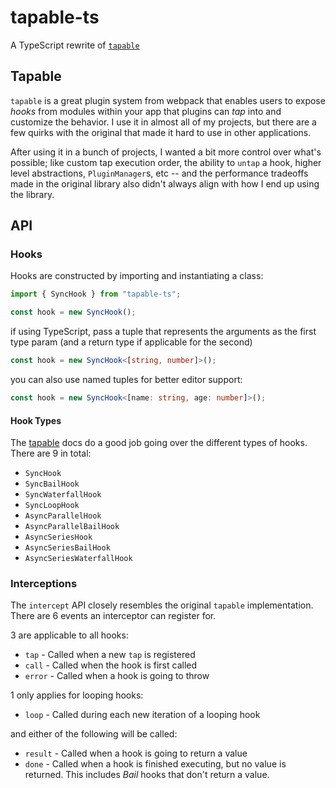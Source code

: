 # tapable-ts

A TypeScript rewrite of [`tapable`](https://github.com/webpack/tapable)

## Tapable

`tapable` is a great plugin system from webpack that enables users to expose _hooks_ from modules within your app that plugins can _tap_ into and customize the behavior. I use it in almost all of my projects, but there are a few quirks with the original that made it hard to use in other applications.

After using it in a bunch of projects, I wanted a bit more control over what's possible; like custom tap execution order, the ability to `untap` a hook, higher level abstractions, `PluginManager`s, etc -- and the performance tradeoffs made in the original library also didn't always align with how I end up using the library.

## API

### Hooks

Hooks are constructed by importing and instantiating a class:

```js
import { SyncHook } from "tapable-ts";

const hook = new SyncHook();
```

if using TypeScript, pass a tuple that represents the arguments as the first type param (and a return type if applicable for the second)

```ts
const hook = new SyncHook<[string, number]>();
```

you can also use named tuples for better editor support:

```ts
const hook = new SyncHook<[name: string, age: number]>();
```

#### Hook Types

The [tapable](https://github.com/webpack/tapable#hook-types) docs do a good job going over the different types of hooks. There are 9 in total:

- `SyncHook`
- `SyncBailHook`
- `SyncWaterfallHook`
- `SyncLoopHook`
- `AsyncParallelHook`
- `AsyncParallelBailHook`
- `AsyncSeriesHook`
- `AsyncSeriesBailHook`
- `AsyncSeriesWaterfallHook`

### Interceptions

The `intercept` API closely resembles the original `tapable` implementation. There are 6 events an interceptor can register for.

3 are applicable to all hooks:

- `tap` - Called when a new `tap` is registered
- `call` - Called when the hook is first called
- `error` - Called when a hook is going to throw

1 only applies for looping hooks:

- `loop` - Called during each new iteration of a looping hook

and either of the following will be called:

- `result` - Called when a hook is going to return a value
- `done` - Called when a hook is finished executing, but no value is returned. This includes _Bail_ hooks that don't return a value.
